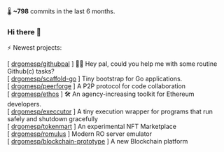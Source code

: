 
🌡️ **~798** commits in the last 6 months.

### Hi there 👋

⚡ Newest projects:

[ [drgomesp/githubpal](https://github.com/drgomesp/githubpal) ] 👷🏽 Hey pal, could you help me with some routine Github(c) tasks?<br/>
[ [drgomesp/scaffold-go](https://github.com/drgomesp/scaffold-go) ] Tiny bootstrap for Go applications.<br/>
[ [drgomesp/peerforge](https://github.com/drgomesp/peerforge) ] A P2P protocol for code collaboration<br/>
[ [drgomesp/ethos](https://github.com/drgomesp/ethos) ] :hammer_and_wrench: An agency-increasing toolkit for Ethereum developers.<br/>
[ [drgomesp/execcutor](https://github.com/drgomesp/execcutor) ] A tiny execution wrapper for programs that run safely and shutdown gracefully<br/>
[ [drgomesp/tokenmart](https://github.com/drgomesp/tokenmart) ] An experimental NFT Marketplace<br/>
[ [drgomesp/romulus](https://github.com/drgomesp/romulus) ] Modern RO server emulator<br/>
[ [drgomesp/blockchain-prototype](https://github.com/drgomesp/blockchain-prototype) ] A new Blockchain platform<br/>

